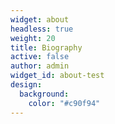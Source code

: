 ```yaml
---
widget: about
headless: true
weight: 20
title: Biography
active: false
author: admin
widget_id: about-test
design:
  background:
    color: "#c90f94"
---
```


